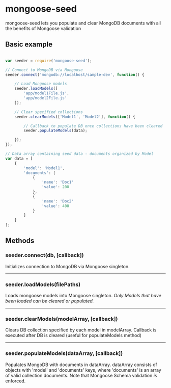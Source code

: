 # mongoose-seed

mongoose-seed lets you populate and clear MongoDB documents with all the benefits of Mongoose validation

## Basic example

```javascript

var seeder = require('mongoose-seed');

// Connect to MongoDB via Mongoose
seeder.connect('mongodb://localhost/sample-dev', function() {

	// Load Mongoose models
	seeder.loadModels([
		'app/model1File.js',
		'app/model2File.js'
	]);

	// Clear specified collections
	seeder.clearModels(['Model1', 'Model2'], function() {

		// Callback to populate DB once collections have been cleared
		seeder.populateModels(data);

	});
});

// Data array containing seed data - documents organized by Model
var data = [
	{
		'model': 'Model1',
		'documents': [
			{
				'name': 'Doc1'
				'value': 200
			},
			{
				'name': 'Doc2'
				'value': 400
			}
		]
	}
];


```

## Methods

### seeder.connect(db, [callback])

Initializes connection to MongoDB via Mongoose singleton.

---------------------------------------

### seeder.loadModels(filePaths)

Loads mongoose models into Mongoose singleton.  *Only Models that have been loaded can be cleared or populated.*

---------------------------------------

### seeder.clearModels(modelArray, [callback])

Clears DB collection specified by each model in modelArray.  Callback is executed after DB is cleared (useful for populateModels method)

---------------------------------------

### seeder.populateModels(dataArray, [callback])

Populates MongoDB with documents in dataArray.  dataArray consists of objects with 'model' and 'documents' keys, where 'documents' is an array of valid collection documents.  Note that Mongoose Schema validation *is* enforced.
